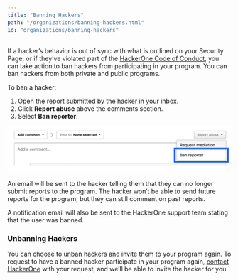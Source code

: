 ```yaml
---
title: "Banning Hackers"
path: "/organizations/banning-hackers.html"
id: "organizations/banning-hackers"
---
```


If a hacker’s behavior is out of sync with what is outlined on your Security Page, or if they’ve violated part of the [HackerOne Code of Conduct](https://hackerone.com/disclosure-guidelines), you can take action to ban hackers from participating in your program. You can ban hackers from both private and public programs.

To ban a hacker:
1. Open the report submitted by the hacker in your inbox.
2. Click <b>Report abuse</b> above the comments section. 
3. Select <b>Ban reporter</b>.

![hacker-ban-1](./images/hacker-ban-1.png)

An email will be sent to the hacker telling them that they can no longer submit reports to the program. The hacker won’t be able to send future reports for the program, but they can still comment on past reports.

A notification email will also be sent to the HackerOne support team stating that the user was banned.  

### Unbanning Hackers
You can choose to unban hackers and invite them to your program again. To request to have a banned hacker participate in your program again, [contact HackerOne](https://support.hackerone.com/hc/en-us/requests/new) with your request, and we’ll be able to invite the hacker for you.  
